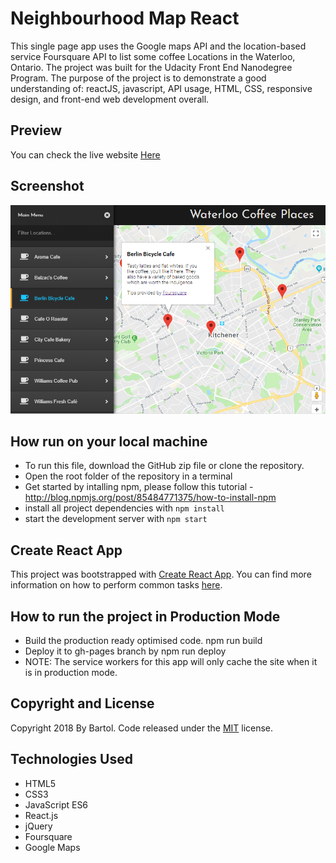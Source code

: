 # Neighbourhood Map React

This single page app uses the Google maps API and the location-based service Foursquare API to list some coffee Locations in the Waterloo, Ontario. The project was built for the Udacity Front End Nanodegree Program. The purpose of the project is to demonstrate a good understanding of: reactJS, javascript, API usage, HTML, CSS, responsive design, and front-end web development overall.

## Preview

You can check the live website [Here](https://msmatki.github.io/React-Neighbourhood-map/)

## Screenshot

![alt text](img/preview1.png)

## How run on your local machine

* To run this file, download the GitHub zip file or clone the repository.
* Open the root folder of the repository in a terminal
* Get started by intalling npm, please follow this tutorial - http://blog.npmjs.org/post/85484771375/how-to-install-npm
* install all project dependencies with `npm install`
* start the development server with `npm start`

## Create React App

This project was bootstrapped with [Create React App](https://github.com/facebookincubator/create-react-app). You can find more information on how to perform common tasks [here](https://github.com/facebookincubator/create-react-app/blob/master/packages/react-scripts/template/README.md).

## How to run the project in Production Mode

* Build the production ready optimised code. npm run build
* Deploy it to gh-pages branch by npm run deploy
* NOTE: The service workers for this app will only cache the site when it is in production mode.

## Copyright and License

Copyright 2018 By Bartol. Code released under the [MIT](https://github.com/MsMatki/My-neighbourhood-React/blob/master/LICENSE) license.

## Technologies Used

* HTML5
* CSS3
* JavaScript ES6
* React.js
* jQuery
* Foursquare
* Google Maps